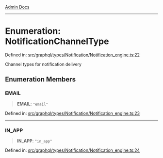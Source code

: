 [Admin Docs](/)

***

# Enumeration: NotificationChannelType

Defined in: [src/graphql/types/Notification/Notification\_engine.ts:22](https://github.com/Sourya07/talawa-api/blob/aac5f782223414da32542752c1be099f0b872196/src/graphql/types/Notification/Notification_engine.ts#L22)

Channel types for notification delivery

## Enumeration Members

### EMAIL

> **EMAIL**: `"email"`

Defined in: [src/graphql/types/Notification/Notification\_engine.ts:23](https://github.com/Sourya07/talawa-api/blob/aac5f782223414da32542752c1be099f0b872196/src/graphql/types/Notification/Notification_engine.ts#L23)

***

### IN\_APP

> **IN\_APP**: `"in_app"`

Defined in: [src/graphql/types/Notification/Notification\_engine.ts:24](https://github.com/Sourya07/talawa-api/blob/aac5f782223414da32542752c1be099f0b872196/src/graphql/types/Notification/Notification_engine.ts#L24)
